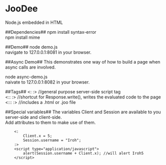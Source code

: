 JooDee
======

Node.js embedded in HTML

##Dependencies##
npm install syntax-error<br>
npm install mime

##Demo##
node demo.js<br>
navigate to 127.0.0.1:8081 in your browser.

##Async Demo##
This demonstrates one way of how to build a page when async calls are involved. <br>

node async-demo.js<br>
naivate to 127.0.0.1:8082 in your browser.

##Tags##
<:   :> //general purpose server-side script tag<br>
<::  :> //shortcut for Response.write(), writes the evaluated code to the page<br>
<::: :> //includes a .html or .joo file

##Special variables##
The variables Client and Session are available to you server-side and client-side.  
Add attributes to them to make use of them.<br>
```
    <:
        Client.x = 5;
        Session.username = "Iroh";
    :>
    <script type="application/javascript"> 
        alert(Session.username + Client.x); //will alert Iroh5
    </script>
```